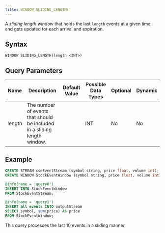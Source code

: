 ```yaml
---
title: WINDOW SLIDING_LENGTH()
---
```


A _sliding length window_ that holds the last `length` events at a given time, and gets updated for each arrival and expiration.

## Syntax

    WINDOW SLIDING_LENGTH(length <INT>)

## Query Parameters

| Name          | Description     | Default Value | Possible Data Types | Optional | Dynamic |
|----------|---------------------------------------|-------------|-----------------|----------|---------|
| length | The number of events that should be included in a sliding length window. |          | INT        | No       | No      |

## Example

```sql
CREATE STREAM cseEventStream (symbol string, price float, volume int);
CREATE WINDOW StockEventWindow (symbol string, price float, volume int) SLIDING_LENGTH(10) output all events;

@info(name = 'query0')
INSERT INTO StockEventWindow
FROM StockEventStream;

@info(name = 'query1')
INSERT all events INTO outputStream 
SELECT symbol, sum(price) AS price
FROM StockEventWindow;
```

This query processes the last 10 events in a sliding manner.
